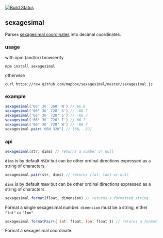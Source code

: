 [![Build Status](https://travis-ci.org/mapbox/sexagesimal.png)](https://travis-ci.org/mapbox/sexagesimal)

## sexagesimal

Parses [sexagesimal coordinates](http://en.wikipedia.org/wiki/Sexagesimal) into
decimal coordinates.

### usage

with npm (and/or) browserify

    npm install sexagesimal

otherwise

    curl https://raw.github.com/mapbox/sexagesimal/master/sexagesimal.js

### example

```js
sexagesimal('66° 30′ 360″ N') // 66.6
sexagesimal('66° 30′ 720″ S') // -66.7
sexagesimal('66° 30′ 720" S') // -66.7
sexagesimal('66° 30′ 720" E') // 66.7
sexagesimal('66° 30′ 720" W') // -66.7
sexagesimal.pair('66N 32W') // [66, -32]
```

### api

```js
sexagesimal(str, dims) // returns a number or null
```

`dims` is by default `NSEW` but can be other ordinal directions expressed
as a string of characters.

```js
sexagesimal.pair(str, dims) // returns [lat, lon] or null
```

`dims` is by default `NSEW` but can be other ordinal directions expressed
as a string of characters.

```js
sexagesimal.format(float, dimension) // returns a formatted string
```

Format a single sexagesimal number. `dimension` must be a string, either
`"lat"` or `"lon"`.

```js
sexagesimal.formatPair({ lat: float, lon: float }) // returns a formatted string
```

Format a sexagesimal coordinate.

